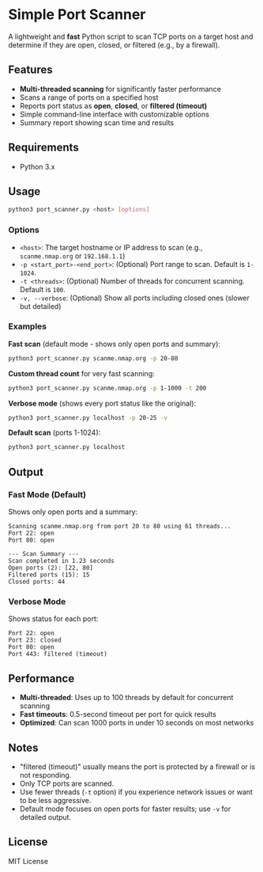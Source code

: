 # Simple Port Scanner

A lightweight and **fast** Python script to scan TCP ports on a target host and determine if they are open, closed, or filtered (e.g., by a firewall).

## Features
- **Multi-threaded scanning** for significantly faster performance
- Scans a range of ports on a specified host
- Reports port status as **open**, **closed**, or **filtered (timeout)**
- Simple command-line interface with customizable options
- Summary report showing scan time and results

## Requirements
- Python 3.x

## Usage

```sh
python3 port_scanner.py <host> [options]
```

### Options
- `<host>`: The target hostname or IP address to scan (e.g., `scanme.nmap.org` or `192.168.1.1`)
- `-p <start_port>-<end_port>`: (Optional) Port range to scan. Default is `1-1024`.
- `-t <threads>`: (Optional) Number of threads for concurrent scanning. Default is `100`.
- `-v, --verbose`: (Optional) Show all ports including closed ones (slower but detailed)

### Examples
**Fast scan** (default mode - shows only open ports and summary):
```sh
python3 port_scanner.py scanme.nmap.org -p 20-80
```

**Custom thread count** for very fast scanning:
```sh
python3 port_scanner.py scanme.nmap.org -p 1-1000 -t 200
```

**Verbose mode** (shows every port status like the original):
```sh
python3 port_scanner.py localhost -p 20-25 -v
```

**Default scan** (ports 1-1024):
```sh
python3 port_scanner.py localhost
```

## Output

### Fast Mode (Default)
Shows only open ports and a summary:
```
Scanning scanme.nmap.org from port 20 to 80 using 61 threads...
Port 22: open
Port 80: open

--- Scan Summary ---
Scan completed in 1.23 seconds
Open ports (2): [22, 80]
Filtered ports (15): 15
Closed ports: 44
```

### Verbose Mode
Shows status for each port:
```
Port 22: open
Port 23: closed
Port 80: open
Port 443: filtered (timeout)
```

## Performance
- **Multi-threaded**: Uses up to 100 threads by default for concurrent scanning
- **Fast timeouts**: 0.5-second timeout per port for quick results
- **Optimized**: Can scan 1000 ports in under 10 seconds on most networks

## Notes
- "filtered (timeout)" usually means the port is protected by a firewall or is not responding.
- Only TCP ports are scanned.
- Use fewer threads (`-t` option) if you experience network issues or want to be less aggressive.
- Default mode focuses on open ports for faster results; use `-v` for detailed output.

## License
MIT License
